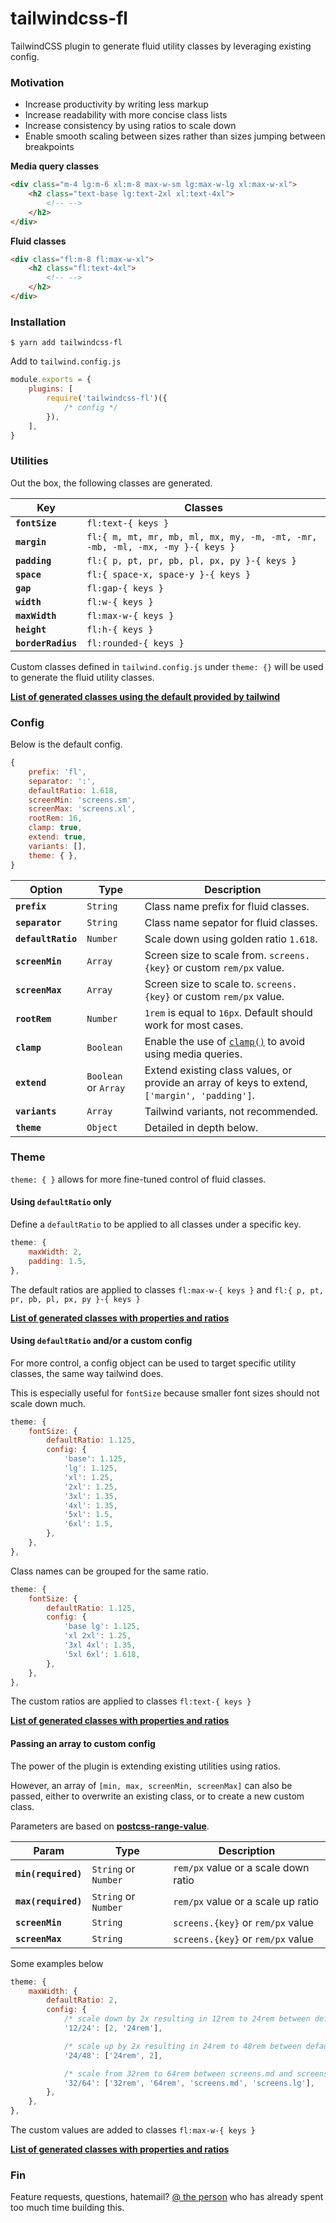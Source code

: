# tailwindcss-fl

TailwindCSS plugin to generate fluid utility classes by leveraging existing config.

### Motivation

* Increase productivity by writing less markup
* Increase readability with more concise class lists
* Increase consistency by using ratios to scale down
* Enable smooth scaling between sizes rather than sizes jumping between breakpoints

**Media query classes**
```html
<div class="m-4 lg:m-6 xl:m-8 max-w-sm lg:max-w-lg xl:max-w-xl">
    <h2 class="text-base lg:text-2xl xl:text-4xl">
        <!-- -->
    </h2>
</div>
```

**Fluid classes**
```html
<div class="fl:m-8 fl:max-w-xl">
    <h2 class="fl:text-4xl">
        <!-- -->
    </h2>
</div>
```

### Installation

```shell
$ yarn add tailwindcss-fl
```

Add to `tailwind.config.js`

```js
module.exports = {
    plugins: [
        require('tailwindcss-fl')({
            /* config */
        }),
    ],
}
```

### Utilities

Out the box, the following classes are generated.

Key | Classes
--- | -------
**`fontSize`** | `fl:text-{ keys }`
**`margin`** | `fl:{ m, mt, mr, mb, ml, mx, my, -m, -mt, -mr, -mb, -ml, -mx, -my }-{ keys }`
**`padding`** | `fl:{ p, pt, pr, pb, pl, px, py }-{ keys }`
**`space`** | `fl:{ space-x, space-y }-{ keys }`
**`gap`** | `fl:gap-{ keys }`
**`width`** | `fl:w-{ keys }`
**`maxWidth`** | `fl:max-w-{ keys }`
**`height`** | `fl:h-{ keys }`
**`borderRadius`** | `fl:rounded-{ keys }`

Custom classes defined in `tailwind.config.js` under `theme: {}` will be used to generate the fluid utility classes.

**[List of generated classes using the default provided by tailwind](.github/DEFAULT.md)**

### Config

Below is the default config.

```js
{
    prefix: 'fl',
    separator: ':',
    defaultRatio: 1.618,
    screenMin: 'screens.sm',
    screenMax: 'screens.xl',
    rootRem: 16,
    clamp: true,
    extend: true,
    variants: [],
    theme: { },
}
```

Option | Type | Description
------ | ---- | -----------
**`prefix`** | `String` | Class name prefix for fluid classes.
**`separator`** | `String` | Class name sepator for fluid classes.
**`defaultRatio`** | `Number` | Scale down using golden ratio `1.618`.
**`screenMin`** | `Array` | Screen size to scale from. `screens.{key}` or custom `rem/px` value.
**`screenMax`** | `Array` | Screen size to scale to. `screens.{key}` or custom `rem/px` value.
**`rootRem`** | `Number` | `1rem` is equal to `16px`. Default should work for most cases.
**`clamp`** | `Boolean` | Enable the use of [`clamp()`](https://caniuse.com/css-math-functions) to avoid using media queries.
**`extend`** | `Boolean` or `Array` | Extend existing class values, or provide an array of keys to extend, `['margin', 'padding']`.
**`variants`** | `Array` | Tailwind variants, not recommended.
**`theme`** | `Object` | Detailed in depth below.

### Theme

`theme: { }` allows for more fine-tuned control of fluid classes.

#### Using `defaultRatio` only

Define a `defaultRatio` to be applied to all classes under a specific key.

```js
theme: {
    maxWidth: 2,
    padding: 1.5,
},
```

The default ratios are applied to classes `fl:max-w-{ keys }` and `fl:{ p, pt, pr, pb, pl, px, py }-{ keys }`

**[List of generated classes with properties and ratios](.github/RATIO.md)**

#### Using `defaultRatio` and/or a custom config

For more control, a config object can be used to target specific utility classes, the same way tailwind does. 

This is especially useful for `fontSize` because smaller font sizes should not scale down much.

```js
theme: {
    fontSize: {
        defaultRatio: 1.125,
        config: {
            'base': 1.125,
            'lg': 1.125,
            'xl': 1.25,
            '2xl': 1.25,
            '3xl': 1.35,
            '4xl': 1.35,
            '5xl': 1.5,
            '6xl': 1.5,
        },
    },
},
```

Class names can be grouped for the same ratio. 

```js
theme: {
    fontSize: {
        defaultRatio: 1.125,
        config: {
            'base lg': 1.125,
            'xl 2xl': 1.25,
            '3xl 4xl': 1.35,
            '5xl 6xl': 1.618,
        },
    },
},
```

The custom ratios are applied to classes `fl:text-{ keys }`

**[List of generated classes with properties and ratios](.github/CONFIG.md)**

#### Passing an array to custom config

The power of the plugin is extending existing utilities using ratios.

However, an array of `[min, max, screenMin, screenMax]` can also be passed, either to overwrite an existing class, or to create a new custom class.

Parameters are based on **[postcss-range-value](https://github.com/soberwp/postcss-range-value)**.

Param | Type | Description
----- | ---- | -----------
**`min(required)`** | `String` or `Number` | `rem/px` value or a scale down ratio
**`max(required)`** | `String` or `Number` | `rem/px` value or a scale up ratio
**`screenMin`** | `String` | `screens.{key}` or `rem/px` value
**`screenMax`** | `String` | `screens.{key}` or `rem/px` value

Some examples below

```js
theme: {
    maxWidth: {
        defaultRatio: 2,
        config: {
            /* scale down by 2x resulting in 12rem to 24rem between default screen sizes */
            '12/24': [2, '24rem'],

            /* scale up by 2x resulting in 24rem to 48rem between default screen sizes */
            '24/48': ['24rem', 2],

            /* scale from 32rem to 64rem between screens.md and screens.lg */
            '32/64': ['32rem', '64rem', 'screens.md', 'screens.lg'],
        },
    },
},
```
The custom values are added to classes `fl:max-w-{ keys }`

**[List of generated classes with properties and ratios](.github/CONFIGARRAY.md)**

### Fin

Feature requests, questions, hatemail? [@ the person](https://twitter.com/withjacoby) who has already spent too much time building this.
